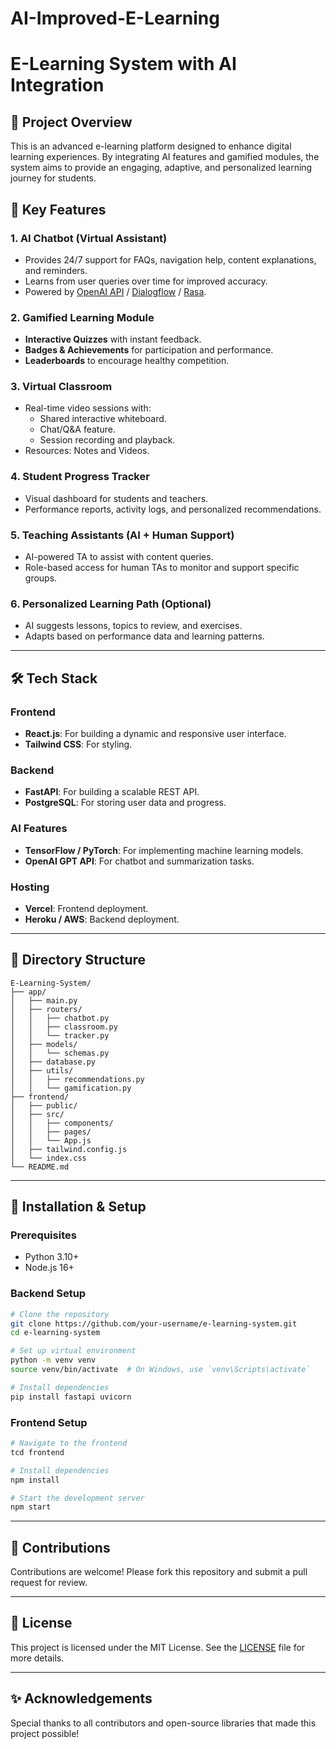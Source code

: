# AI-Improved-E-Learning

# E-Learning System with AI Integration

## 🚀 Project Overview
This is an advanced e-learning platform designed to enhance digital learning experiences. By integrating AI features and gamified modules, the system aims to provide an engaging, adaptive, and personalized learning journey for students.

## 🌟 Key Features

### 1. AI Chatbot (Virtual Assistant)
- Provides 24/7 support for FAQs, navigation help, content explanations, and reminders.
- Learns from user queries over time for improved accuracy.
- Powered by [OpenAI API](https://openai.com/) / [Dialogflow](https://cloud.google.com/dialogflow) / [Rasa](https://rasa.com/).

### 2. Gamified Learning Module
- **Interactive Quizzes** with instant feedback.
- **Badges & Achievements** for participation and performance.
- **Leaderboards** to encourage healthy competition.

### 3. Virtual Classroom
- Real-time video sessions with:
  - Shared interactive whiteboard.
  - Chat/Q&A feature.
  - Session recording and playback.
- Resources: Notes and Videos.

### 4. Student Progress Tracker
- Visual dashboard for students and teachers.
- Performance reports, activity logs, and personalized recommendations.

### 5. Teaching Assistants (AI + Human Support)
- AI-powered TA to assist with content queries.
- Role-based access for human TAs to monitor and support specific groups.

### 6. Personalized Learning Path (Optional)
- AI suggests lessons, topics to review, and exercises.
- Adapts based on performance data and learning patterns.

---

## 🛠️ Tech Stack

### Frontend
- **React.js**: For building a dynamic and responsive user interface.
- **Tailwind CSS**: For styling.

### Backend
- **FastAPI**: For building a scalable REST API.
- **PostgreSQL**: For storing user data and progress.

### AI Features
- **TensorFlow / PyTorch**: For implementing machine learning models.
- **OpenAI GPT API**: For chatbot and summarization tasks.

### Hosting
- **Vercel**: Frontend deployment.
- **Heroku / AWS**: Backend deployment.

---

## 📂 Directory Structure
```
E-Learning-System/
├── app/
│   ├── main.py
│   ├── routers/
│   │   ├── chatbot.py
│   │   ├── classroom.py
│   │   └── tracker.py
│   ├── models/
│   │   └── schemas.py
│   ├── database.py
│   ├── utils/
│   │   ├── recommendations.py
│   │   └── gamification.py
├── frontend/
│   ├── public/
│   ├── src/
│   │   ├── components/
│   │   ├── pages/
│   │   └── App.js
│   ├── tailwind.config.js
│   └── index.css
└── README.md
```

---

## 🚧 Installation & Setup

### Prerequisites
- Python 3.10+
- Node.js 16+

### Backend Setup
```bash
# Clone the repository
git clone https://github.com/your-username/e-learning-system.git
cd e-learning-system

# Set up virtual environment
python -m venv venv
source venv/bin/activate  # On Windows, use `venv\Scripts\activate`

# Install dependencies
pip install fastapi uvicorn
```

### Frontend Setup
```bash
# Navigate to the frontend
tcd frontend

# Install dependencies
npm install

# Start the development server
npm start
```

---

## 🤝 Contributions
Contributions are welcome! Please fork this repository and submit a pull request for review.

---

## 📜 License
This project is licensed under the MIT License. See the [LICENSE](LICENSE) file for more details.

---

## ✨ Acknowledgements
Special thanks to all contributors and open-source libraries that made this project possible!
